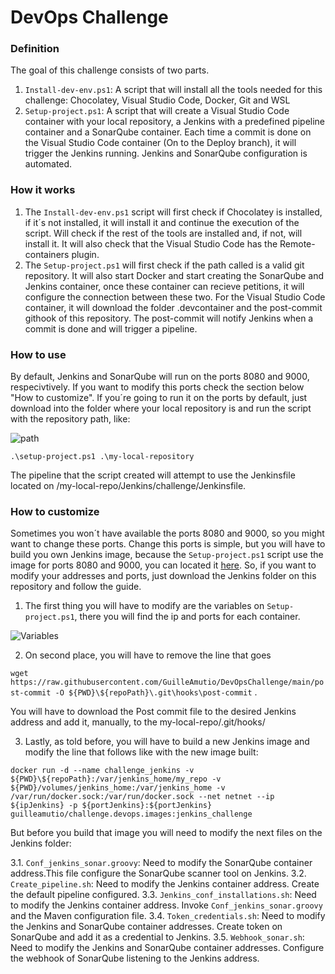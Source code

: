 # DevOps Challenge

### Definition
The goal of this challenge consists of two parts.
1. ```Install-dev-env.ps1```: A script that will install all the tools needed for this challenge: Chocolatey, Visual Studio Code, Docker, Git and WSL
2. ```Setup-project.ps1```: A script that will create a Visual Studio Code container with your local repository, a Jenkins with a predefined pipeline container and a SonarQube container. Each time a commit is done on the Visual Studio Code container (On to the Deploy branch), it will trigger the Jenkins running. Jenkins and SonarQube configuration is automated.

### How it works
1. The ```Install-dev-env.ps1``` script will first check if Chocolatey is installed, if it´s not installed, it will install it and continue the execution of the script. Will check if the rest of the tools are installed and, if not, will install it. It will also check that the Visual Studio Code has the Remote-containers plugin.
2. The ```Setup-project.ps1``` will first check if the path called is a valid git repository. It will also start Docker and start creating the SonarQube and Jenkins container, once these container can recieve petitions, it will configure the connection between these two. For the Visual Studio Code container, it will download the folder .devcontainer and the post-commit githook of this repository. The post-commit will notify Jenkins when a commit is done and will trigger a pipeline.

### How to use
By default, Jenkins and SonarQube will run on the ports 8080 and 9000, respecivtively. If you want to modify this ports check the section below "How to customize".
If you´re going to run it on the ports by default, just download into the folder where your local repository is and run the script with the repository path, like:

![path](https://user-images.githubusercontent.com/56632305/107864615-3760bd00-6e5e-11eb-9b93-431493a90661.PNG)

```.\setup-project.ps1 .\my-local-repository```

The pipeline that the script created will attempt to use the Jenkinsfile located on /my-local-repo/Jenkins/challenge/Jenkinsfile.

### How to customize
Sometimes you won´t have available the ports 8080 and 9000, so you might want to change these ports. Change this ports is simple, but you will have to build you own Jenkins image, because the ```Setup-project.ps1``` script use the image for ports 8080 and 9000, you can located it [here](https://hub.docker.com/layers/137473383/guilleamutio/challenge.devops.images/jenkins_challenge/images/sha256-bb39f30106899b0f9841c18012051335f7db267144c2f166322962a0577b7814?context=explore). So, if you want to modify your addresses and ports, just download the Jenkins folder on this repository and follow the guide.

1. The first thing you will have to modify are the variables on ```Setup-project.ps1```, there you will find the ip and ports for each container. 

  ![Variables](https://user-images.githubusercontent.com/56632305/107864842-ce2e7900-6e60-11eb-9f91-c0f61ff88d02.PNG)

2. On second place, you will have to remove the line that goes

```wget https://raw.githubusercontent.com/GuilleAmutio/DevOpsChallenge/main/post-commit -O ${PWD}\${repoPath}\.git\hooks\post-commit``` .

  You will have to download the Post commit file to the desired Jenkins address and add it, manually, to the my-local-repo/.git/hooks/

3. Lastly, as told before, you will have to build a new Jenkins image and modify the line that follows like with the new image built:

  ```docker run -d --name challenge_jenkins -v ${PWD}\${repoPath}:/var/jenkins_home/my_repo -v ${PWD}/volumes/jenkins_home:/var/jenkins_home -v /var/run/docker.sock:/var/run/docker.sock --net netnet --ip ${ipJenkins} -p ${portJenkins}:${portJenkins} guilleamutio/challenge.devops.images:jenkins_challenge```

  But before you build that image you will need to modify the next files on the Jenkins folder:

  3.1. ```Conf_jenkins_sonar.groovy```: Need to modify the SonarQube container address.This file configure the SonarQube scanner tool on Jenkins.
  3.2. ```Create_pipeline.sh```: Need to modify the Jenkins container address. Create the default pipeline configured.
  3.3. ```Jenkins_conf_installations.sh```: Need to modify the Jenkins container address. Invoke ```Conf_jenkins_sonar.groovy``` and the Maven configuration file.
  3.4. ```Token_credentials.sh```: Need to modify the Jenkins and SonarQube container addresses. Create token on SonarQube and add it as a credential to Jenkins.
  3.5. ```Webhook_sonar.sh```:  Need to modify the Jenkins and SonarQube container addresses. Configure the webhook of SonarQube listening to the Jenkins address.


